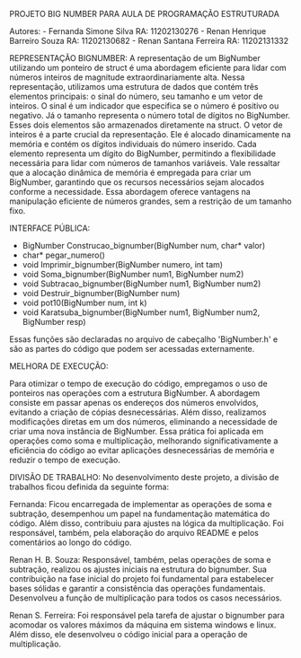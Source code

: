 PROJETO BIG NUMBER PARA AULA DE PROGRAMAÇÃO ESTRUTURADA


Autores: - Fernanda Simone Silva            RA: 11202130276
         - Renan Henrique Barreiro Souza    RA: 11202130682
         - Renan Santana Ferreira           RA: 11202131332


REPRESENTAÇÃO BIGNUMBER: 
A representação de  um BigNumber utilizando um ponteiro de struct é uma abordagem eficiente para lidar com números inteiros de magnitude extraordinariamente alta. Nessa representação, utilizamos uma estrutura de dados que contém três elementos principais: o sinal do número, seu tamanho e um vetor de inteiros.
O sinal é um indicador que especifica se o número é positivo ou negativo. Já o tamanho representa o número total de dígitos no BigNumber. Esses dois elementos são armazenados diretamente na struct.
O vetor de inteiros é a parte crucial da representação. Ele é alocado dinamicamente na memória e contém os dígitos individuais do número inserido. Cada elemento representa um dígito do BigNumber, permitindo a flexibilidade necessária para lidar com números de tamanhos variáveis. Vale ressaltar que a alocação dinâmica de memória é empregada para criar um BigNumber, garantindo que os recursos necessários sejam alocados conforme a necessidade. Essa abordagem oferece vantagens na manipulação eficiente de números grandes, sem a restrição de um tamanho fixo.

INTERFACE PÚBLICA:

- BigNumber Construcao_bignumber(BigNumber num, char* valor)
- char* pegar_numero()
- void Imprimir_bignumber(BigNumber numero, int tam)
- void Soma_bignumber(BigNumber num1, BigNumber num2)
- void Subtracao_bignumber(BigNumber num1, BigNumber num2)
- void Destruir_bignumber(BigNumber num)
- void pot10(BigNumber num, int k)
- void Karatsuba_bignumber(BigNumber num1, BigNumber num2, BigNumber resp)

Essas funções são declaradas no arquivo de cabeçalho 'BigNumber.h' e são as partes do código que podem ser acessadas externamente.

MELHORA DE EXECUÇÃO:

Para otimizar o tempo de execução do código, empregamos o uso de ponteiros nas operações com a estrutura BigNumber. A abordagem consiste em passar apenas os endereços dos números envolvidos, evitando a criação de cópias desnecessárias. Além disso, realizamos modificações diretas em um dos números, eliminando a necessidade de criar uma nova instância de BigNumber. Essa prática foi aplicada em operações como soma e multiplicação, melhorando significativamente a eficiência do código ao evitar aplicações desnecessárias de memória e reduzir o tempo de execução.


DIVISÃO DE TRABALHO:
No desenvolvimento deste projeto, a divisão de trabalhos ficou definida da seguinte forma:

Fernanda:
Ficou encarregada de implementar as operações de soma e subtração, desempenhou um papel na fundamentação matemática do código. Além disso, contribuiu para ajustes na lógica da multiplicação. Foi responsável, também, pela elaboração do arquivo README e pelos comentários ao longo do código.

Renan H. B. Souza:
Responsável, também, pelas operações de soma e subtração, realizou os ajustes iniciais na estrutura do bignumber. Sua contribuição na fase inicial do projeto foi fundamental para estabelecer bases sólidas e garantir a consistência das operações fundamentais. Desenvolveu a função de multiplicação para todos os casos necessários.

Renan S. Ferreira:
Foi responsável pela tarefa de ajustar o bignumber para acomodar os valores máximos da máquina em sistema windows e linux. Além disso, ele desenvolveu o código inicial para a operação de multiplicação.





